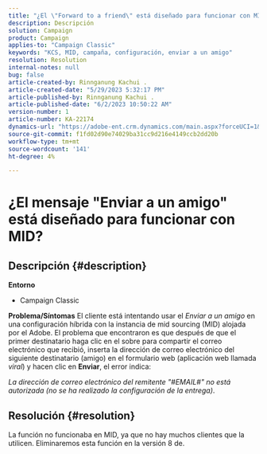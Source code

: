 ```yaml
---
title: "¿El \"Forward to a friend\" está diseñado para funcionar con MID?"
description: Descripción
solution: Campaign
product: Campaign
applies-to: "Campaign Classic"
keywords: "KCS, MID, campaña, configuración, enviar a un amigo"
resolution: Resolution
internal-notes: null
bug: false
article-created-by: Rinnganung Kachui .
article-created-date: "5/29/2023 5:32:17 PM"
article-published-by: Rinnganung Kachui .
article-published-date: "6/2/2023 10:50:22 AM"
version-number: 1
article-number: KA-22174
dynamics-url: "https://adobe-ent.crm.dynamics.com/main.aspx?forceUCI=1&pagetype=entityrecord&etn=knowledgearticle&id=fcadfebf-46fe-ed11-8f6e-6045bd006b3d"
source-git-commit: f1fd02d90e74029ba31cc9d216e4149ccb2dd20b
workflow-type: tm+mt
source-wordcount: '141'
ht-degree: 4%

---
```


# ¿El mensaje &quot;Enviar a un amigo&quot; está diseñado para funcionar con MID?

## Descripción {#description}

<b>Entorno</b>
- Campaign Classic

<b>Problema/Síntomas</b>
El cliente está intentando usar el *Enviar a un amigo* en una configuración híbrida con la instancia de mid sourcing (MID) alojada por el Adobe. El problema que encontraron es que después de que el primer destinatario haga clic en el sobre para compartir el correo electrónico que recibió, inserta la dirección de correo electrónico del siguiente destinatario (amigo) en el formulario web (aplicación web llamada *viral*) y hacen clic en <b>Enviar</b>, el error indica:

*La dirección de correo electrónico del remitente &quot;#EMAIL#&quot; no está autorizada (no se ha realizado la configuración de la entrega)*.


## Resolución {#resolution}


La función no funcionaba en MID, ya que no hay muchos clientes que la utilicen. Eliminaremos esta función en la versión 8 de.
